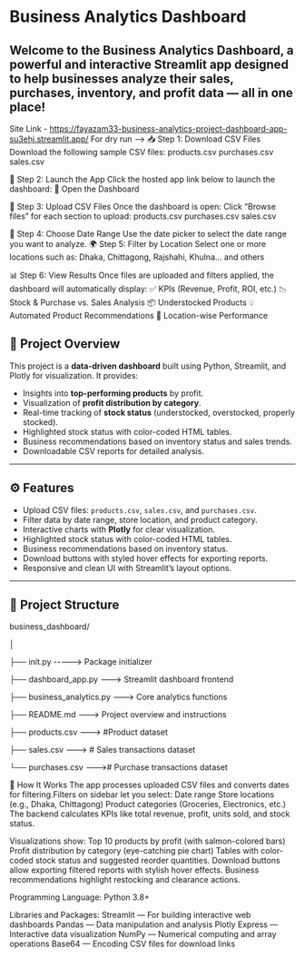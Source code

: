 
# Business Analytics Dashboard

Welcome to the **Business Analytics Dashboard**, a powerful and interactive Streamlit app designed to help businesses analyze their sales, purchases, inventory, and profit data — all in one place!
---
Site Link - https://fayazam33-business-analytics-project-dashboard-app-su3ehj.streamlit.app/
For dry run -->
📥 Step 1: Download CSV Files
Download the following sample CSV files:
products.csv
purchases.csv
sales.csv

🚀 Step 2: Launch the App
Click the hosted app link below to launch the dashboard:
🔗 Open the Dashboard

📂 Step 3: Upload CSV Files
Once the dashboard is open:
Click “Browse files” for each section to upload:
products.csv
purchases.csv
sales.csv

📅 Step 4: Choose Date Range
Use the date picker to select the date range you want to analyze.
🌍 Step 5: Filter by Location
Select one or more locations such as: Dhaka, Chittagong, Rajshahi, Khulna... and others

📊 Step 6: View Results
Once files are uploaded and filters applied, the dashboard will automatically display:
✅ KPIs (Revenue, Profit, ROI, etc.)
📉 Stock & Purchase vs. Sales Analysis
📦 Understocked Products
💡 Automated Product Recommendations
📍 Location-wise Performance

## 🚀 Project Overview
This project is a **data-driven dashboard** built using Python, Streamlit, and Plotly for visualization. It provides:

- Insights into **top-performing products** by profit.
- Visualization of **profit distribution by category**.
- Real-time tracking of **stock status** (understocked, overstocked, properly stocked).
- Highlighted stock status with color-coded HTML tables.
- Business recommendations based on inventory status and sales trends.
- Downloadable CSV reports for detailed analysis.
---
## ⚙️ Features

- Upload CSV files: `products.csv`, `sales.csv`, and `purchases.csv`.
- Filter data by date range, store location, and product category.
- Interactive charts with **Plotly** for clear visualization.
- Highlighted stock status with color-coded HTML tables.
- Business recommendations based on inventory status.
- Download buttons with styled hover effects for exporting reports.
- Responsive and clean UI with Streamlit’s layout options.
---

## 📁 Project Structure
business_dashboard/

│

├── init.py -----> Package initializer

├── dashboard_app.py ---> Streamlit dashboard frontend

├── business_analytics.py ---> Core analytics functions

├── README.md ---> Project overview and instructions

├── products.csv ---> #Product dataset

├── sales.csv ---> # Sales transactions dataset

└── purchases.csv ---># Purchase transactions dataset

🔧 How It Works
The app processes uploaded CSV files and converts dates for filtering.Filters on sidebar let you select:
Date range
Store locations (e.g., Dhaka, Chittagong)
Product categories (Groceries, Electronics, etc.)
The backend calculates KPIs like total revenue, profit, units sold, and stock status.

Visualizations show:
Top 10 products by profit (with salmon-colored bars)
Profit distribution by category (eye-catching pie chart)
Tables with color-coded stock status and suggested reorder quantities.
Download buttons allow exporting filtered reports with stylish hover effects.
Business recommendations highlight restocking and clearance actions.

Programming Language:
Python 3.8+

Libraries and Packages:
Streamlit — For building interactive web dashboards
Pandas — Data manipulation and analysis
Plotly Express — Interactive data visualization
NumPy — Numerical computing and array operations
Base64 — Encoding CSV files for download links



